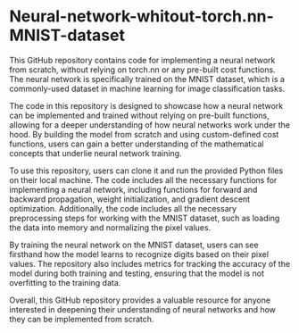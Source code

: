 # Neural-network-whitout-torch.nn-MNIST-dataset

This GitHub repository contains code for implementing a neural network from scratch, without relying on torch.nn or any pre-built cost functions. The neural network is specifically trained on the MNIST dataset, which is a commonly-used dataset in machine learning for image classification tasks.

The code in this repository is designed to showcase how a neural network can be implemented and trained without relying on pre-built functions, allowing for a deeper understanding of how neural networks work under the hood. By building the model from scratch and using custom-defined cost functions, users can gain a better understanding of the mathematical concepts that underlie neural network training.

To use this repository, users can clone it and run the provided Python files on their local machine. The code includes all the necessary functions for implementing a neural network, including functions for forward and backward propagation, weight initialization, and gradient descent optimization. Additionally, the code includes all the necessary preprocessing steps for working with the MNIST dataset, such as loading the data into memory and normalizing the pixel values.

By training the neural network on the MNIST dataset, users can see firsthand how the model learns to recognize digits based on their pixel values. The repository also includes metrics for tracking the accuracy of the model during both training and testing, ensuring that the model is not overfitting to the training data.

Overall, this GitHub repository provides a valuable resource for anyone interested in deepening their understanding of neural networks and how they can be implemented from scratch.
